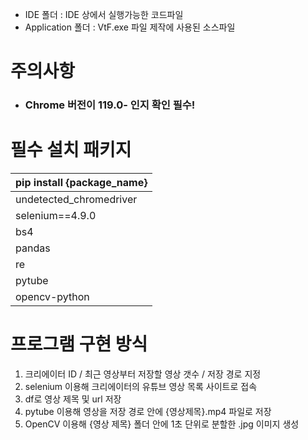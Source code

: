 - IDE 폴더 : IDE 상에서 실행가능한 코드파일
- Application 폴더 : VtF.exe 파일 제작에 사용된 소스파일
# 주의사항
- ### Chrome 버전이 119.0- 인지 확인 필수!



# 필수 설치 패키지

| pip install **{package_name}** |
|--------------------------------|
| undetected_chromedriver        |
| selenium==4.9.0                |
| bs4                            |
| pandas                         |
| re                             |
| pytube                         |
| opencv-python                  |


# 프로그램 구현 방식
1. 크리에이터 ID / 최근 영상부터 저장할 영상 갯수 / 저장 경로 지정 
2. selenium 이용해 크리에이터의 유튜브 영상 목록 사이트로 접속
3. df로 영상 제목 및 url 저장 
4. pytube 이용해 영상을 저장 경로 안에 {영상제목}.mp4 파일로 저장 
5. OpenCV 이용해 {영상 제목} 폴더 안에 1초 단위로 분할한 .jpg 이미지 생성
